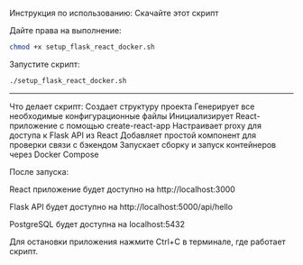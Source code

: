 Инструкция по использованию:
Скачайте этот скрипт

Дайте права на выполнение:
```bash
chmod +x setup_flask_react_docker.sh
```

Запустите скрипт:
```bash
./setup_flask_react_docker.sh
```
-------

Что делает скрипт:
Создает структуру проекта
Генерирует все необходимые конфигурационные файлы
Инициализирует React-приложение с помощью create-react-app
Настраивает proxy для доступа к Flask API из React
Добавляет простой компонент для проверки связи с бэкендом
Запускает сборку и запуск контейнеров через Docker Compose

После запуска:

React приложение будет доступно на http://localhost:3000

Flask API будет доступно на http://localhost:5000/api/hello

PostgreSQL будет доступна на localhost:5432

Для остановки приложения нажмите Ctrl+C в терминале, где работает скрипт.
